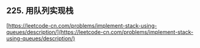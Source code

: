 **225. 用队列实现栈**  
---
[https://leetcode-cn.com/problems/implement-stack-using-queues/description/](https://leetcode-cn.com/problems/implement-stack-using-queues/description/)  

